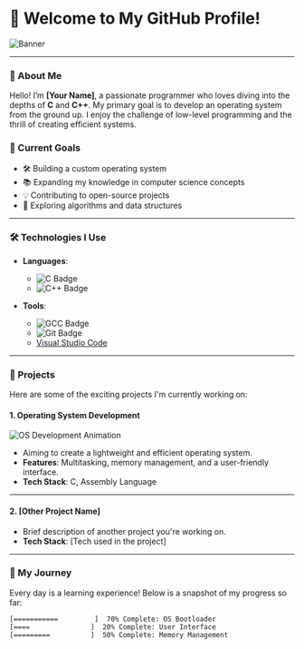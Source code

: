 # 👋 Welcome to My GitHub Profile!

![Banner](https://hofren.com/wp-content/uploads/2024/10/IMG_0464-scaled.jpg)  <!-- Replace with your banner image URL -->

---

### 🌟 About Me

Hello! I’m **[Your Name]**, a passionate programmer who loves diving into the depths of **C** and **C++**. My primary goal is to develop an operating system from the ground up. I enjoy the challenge of low-level programming and the thrill of creating efficient systems. 

### 🎯 Current Goals

- 🛠️ Building a custom operating system
- 📚 Expanding my knowledge in computer science concepts
- 💡 Contributing to open-source projects
- 🚀 Exploring algorithms and data structures

---

### 🛠️ Technologies I Use

- **Languages**: 
  - ![C Badge](https://img.shields.io/badge/C-00599C?style=flat&logo=C&logoColor=white) 
  - ![C++ Badge](https://img.shields.io/badge/C%2B%2B-00599C?style=flat&logo=C%2B%2B&logoColor=white)

- **Tools**:
  - ![GCC Badge](https://img.shields.io/badge/GCC-CC0000?style=flat&logo=gnu&logoColor=white)
  - ![Git Badge](https://img.shields.io/badge/Git-F05032?style=flat&logo=git&logoColor=white)
  - [Visual Studio Code](https://code.visualstudio.com/)

---

### 📂 Projects

Here are some of the exciting projects I'm currently working on:

#### 1. **Operating System Development**
![OS Development Animation](https://raw.githubusercontent.com/username/os-animation-url)  <!-- Replace with your OS animation URL -->
- Aiming to create a lightweight and efficient operating system.
- **Features**: Multitasking, memory management, and a user-friendly interface.
- **Tech Stack**: C, Assembly Language

---

#### 2. **[Other Project Name]**
- Brief description of another project you're working on.
- **Tech Stack**: [Tech used in the project]

---

### 🚀 My Journey

Every day is a learning experience! Below is a snapshot of my progress so far:

```plaintext
[===========         ]  70% Complete: OS Bootloader
[====               ]  20% Complete: User Interface
[=========          ]  50% Complete: Memory Management
